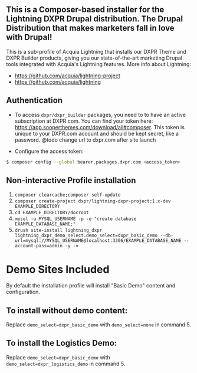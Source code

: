 ## This is a Composer-based installer for the Lightning DXPR Drupal distribution. The Drupal Distribution that makes marketers fall in love with Drupal!

This is a sub-profile of Acquia Lightning that installs our DXPR Theme and DXPR Builder products, giving you our state-of-the-art marketing Drupal tools integrated with Acquia's Lightning features. More info about Lightning:   

- https://github.com/acquia/lightning-project
- https://github.com/acquia/lightning


## Authentication

- To access `dxpr/dxpr_builder` packages, you need to to have an active subscription at DXPR.com. You can find your token here: https://app.sooperthemes.com/download/all#composer. This token is unique to your DXPR.com account and should be kept secret, like a password.
@todo change url to dxpr.com after site launch

- Configure the access token:

```bash
$ composer config --global bearer.packages.dxpr.com <access_token>
```

## Non-interactive Profile installation

1. `composer clearcache;composer self-update`
2. `composer create-project dxpr/lightning-dxpr-project:1.x-dev EXAMPLE_DIRECTORY`
3. `cd EXAMPLE_DIRECTORY/docroot`
4. `mysql -u MYSQL_USERNAME -p -e "create database EXAMPLE_DATABASE_NAME;"`
5. `drush site-install lightning_dxpr lightning_dxpr_demo_select.demo_select=dxpr_basic_demo --db-url=mysql://MYSQL_USERNAME@localhost:3306/EXAMPLE_DATABASE_NAME --account-pass=admin -y -v`

# Demo Sites Included

By default the installation profile will install "Basic Demo" content and configuration.

## To install without demo content:

Replace `demo_select=dxpr_basic_demo` with `demo_select=none` in command 5.

## To install the Logistics Demo:

Replace `demo_select=dxpr_basic_demo` with `demo_select=dxpr_logistics_demo` in command 5.


